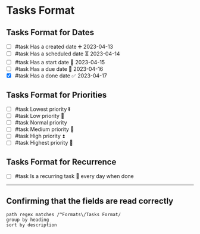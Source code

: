 # Tasks Format

## Tasks Format for Dates

- [ ] #task Has a created date ➕ 2023-04-13
- [ ] #task Has a scheduled date ⏳ 2023-04-14
- [ ] #task Has a start date 🛫 2023-04-15
- [ ] #task Has a due date 📅 2023-04-16
- [x] #task Has a done date ✅ 2023-04-17

## Tasks Format for Priorities

<!-- placeholder to force blank line before included text --> <!-- include: DocsSamplesForTaskFormats.test.Serializer_Priorities_tasksPluginEmoji-include.approved.md -->

- [ ] #task Lowest priority ⏬
- [ ] #task Low priority 🔽
- [ ] #task Normal priority
- [ ] #task Medium priority 🔼
- [ ] #task High priority ⏫
- [ ] #task Highest priority 🔺

<!-- placeholder to force blank line after included text --> <!-- endInclude -->

## Tasks Format for Recurrence

- [ ] #task Is a recurring task 🔁 every day when done

---

## Confirming that the fields are read correctly

```tasks
path regex matches /^Formats\/Tasks Format/
group by heading
sort by description
```
